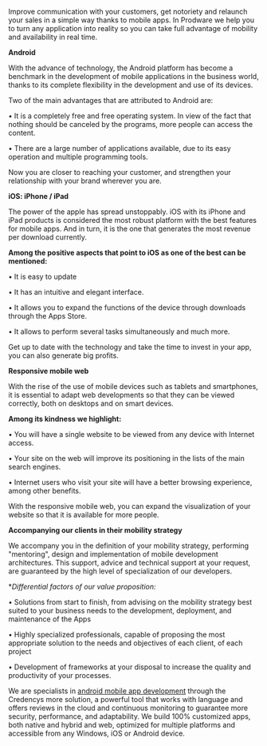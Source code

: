 Improve communication with your customers, get notoriety and relaunch your sales in a simple way thanks to mobile apps. In Prodware we help you to turn any application into reality so you can take full advantage of mobility and availability in real time.

**Android**

With the advance of technology, the Android platform has become a benchmark in the development of mobile applications in the business world, thanks to its complete flexibility in the development and use of its devices.

Two of the main advantages that are attributed to Android are:

• It is a completely free and free operating system. In view of the fact that nothing should be canceled by the programs, more people can access the content.

• There are a large number of applications available, due to its easy operation and multiple programming tools.

Now you are closer to reaching your customer, and strengthen your relationship with your brand wherever you are.

**iOS: iPhone / iPad**

The power of the apple has spread unstoppably. iOS with its iPhone and iPad products is considered the most robust platform with the best features for mobile apps. And in turn, it is the one that generates the most revenue per download currently.

**Among the positive aspects that point to iOS as one of the best can be mentioned:**

• It is easy to update

• It has an intuitive and elegant interface.

• It allows you to expand the functions of the device through downloads through the Apps Store.

• It allows to perform several tasks simultaneously and much more.

Get up to date with the technology and take the time to invest in your app, you can also generate big profits.

**Responsive mobile web**

With the rise of the use of mobile devices such as tablets and smartphones, it is essential to adapt web developments so that they can be viewed correctly, both on desktops and on smart devices.

**Among its kindness we highlight:**

• You will have a single website to be viewed from any device with Internet access.

• Your site on the web will improve its positioning in the lists of the main search engines.

• Internet users who visit your site will have a better browsing experience, among other benefits.

With the responsive mobile web, you can expand the visualization of your website so that it is available for more people.

**Accompanying our clients in their mobility strategy**

We accompany you in the definition of your mobility strategy, performing "mentoring", design and implementation of mobile development architectures. This support, advice and technical support at your request, are guaranteed by the high level of specialization of our developers.

**Differential factors of our value proposition:*	

• Solutions from start to finish, from advising on the mobility strategy best suited to your business needs to the development, deployment, and maintenance of the Apps	

• Highly specialized professionals, capable of proposing the most appropriate solution to the needs and objectives of each client, of each project	

• Development of frameworks at your disposal to increase the quality and productivity of your processes.

We are specialists in [android mobile app development](https://www.credencys.com/android-app-development-services/) through the Credencys more solution, a powerful tool that works with language and offers reviews in the cloud and continuous monitoring to guarantee more security, performance, and adaptability. We build 100% customized apps, both native and hybrid and web, optimized for multiple platforms and accessible from any Windows, iOS or Android device. 